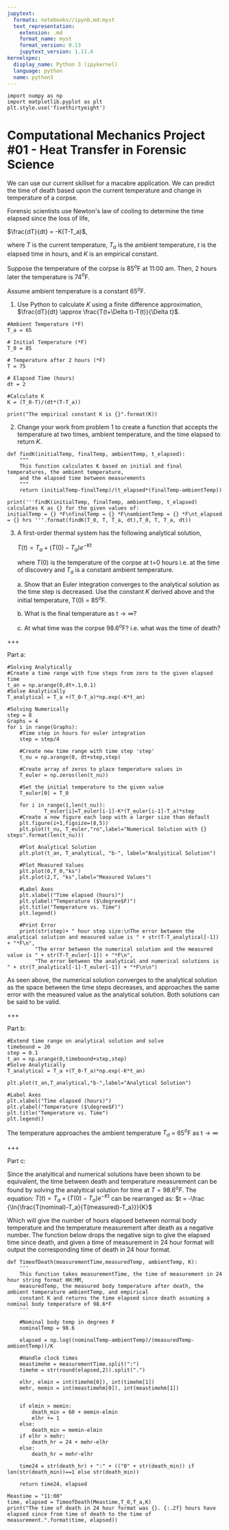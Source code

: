 ```yaml
---
jupytext:
  formats: notebooks//ipynb,md:myst
  text_representation:
    extension: .md
    format_name: myst
    format_version: 0.13
    jupytext_version: 1.11.4
kernelspec:
  display_name: Python 3 (ipykernel)
  language: python
  name: python3
---
```


```{code-cell} ipython3
import numpy as np
import matplotlib.pyplot as plt
plt.style.use('fivethirtyeight')
```

# Computational Mechanics Project #01 - Heat Transfer in Forensic Science

We can use our current skillset for a macabre application. We can predict the time of death based upon the current temperature and change in temperature of a corpse. 

Forensic scientists use Newton's law of cooling to determine the time elapsed since the loss of life, 

$\frac{dT}{dt} = -K(T-T_a)$,

where $T$ is the current temperature, $T_a$ is the ambient temperature, $t$ is the elapsed time in hours, and $K$ is an empirical constant. 

Suppose the temperature of the corpse is 85$^o$F at 11:00 am. Then, 2 hours later the temperature is 74$^{o}$F. 

Assume ambient temperature is a constant 65$^{o}$F.

1. Use Python to calculate $K$ using a finite difference approximation, $\frac{dT}{dt} \approx \frac{T(t+\Delta t)-T(t)}{\Delta t}$.

```{code-cell} ipython3
#Ambient Temperature (*F)
T_a = 65

# Initial Temperature (*F)
T_0 = 85

# Temperature after 2 hours (*F)
T = 75

# Elapsed Time (hours)
dt = 2

#Calculate K
K = (T_0-T)/(dt*(T-T_a))

print("The empirical constant K is {}".format(K))
```

2. Change your work from problem 1 to create a function that accepts the temperature at two times, ambient temperature, and the time elapsed to return $K$.

```{code-cell} ipython3
def findK(initialTemp, finalTemp, ambientTemp, t_elapsed):
    """
    This function calculates K based on initial and final temperatures, the ambient temperature,
    and the elapsed time between measurements
    """
    return (initialTemp-finalTemp)/(t_elapsed*(finalTemp-ambientTemp))
```

```{code-cell} ipython3
print('''findK(initialTemp, finalTemp, ambientTemp, t_elapsed) calculates K as {} for the given values of:
initialTemp = {} *F\nfinalTemp = {} *F\nambientTemp = {} *F\nt_elapsed = {} hrs '''.format(findK(T_0, T, T_a, dt),T_0, T, T_a, dt))
```

3. A first-order thermal system has the following analytical solution, 

    $T(t) =T_a+(T(0)-T_a)e^{-Kt}$

    where $T(0)$ is the temperature of the corpse at t=0 hours i.e. at the time of discovery and $T_a$ is a constant ambient temperature. 

    a. Show that an Euler integration converges to the analytical solution as the time step is decreased. Use the constant $K$ derived above and the initial temperature, T(0) = 85$^o$F. 

    b. What is the final temperature as t$\rightarrow\infty$?
    
    c. At what time was the corpse 98.6$^{o}$F? i.e. what was the time of death?

+++

Part a:

```{code-cell} ipython3
#Solving Analytically
#Create a time range with fine steps from zero to the given elapsed time
t_an = np.arange(0,dt+.1,0.1)
#Solve Analytically
T_analytical = T_a +(T_0-T_a)*np.exp(-K*t_an)

#Solving Numerically
step = 8
Graphs = 4
for i in range(Graphs):
    #Time step in hours for euler integration
    step = step/4

    #Create new time range with time step 'step'
    t_nu = np.arange(0, dt+step,step)

    #Create array of zeros to place temperature values in
    T_euler = np.zeros(len(t_nu))

    #Set the initial temperature to the given value
    T_euler[0] = T_0

    for i in range(1,len(t_nu)):
            T_euler[i]=T_euler[i-1]-K*(T_euler[i-1]-T_a)*step
    #Create a new figure each loop with a larger size than default
    plt.figure(i+1,figsize=(8,5))
    plt.plot(t_nu, T_euler,"ro",label="Numerical Solution with {} steps".format(len(t_nu)))

    #Plot Analytical Solution
    plt.plot(t_an, T_analytical, "b-", label="Analyitical Solution")
    
    #Plot Measured Values
    plt.plot(0,T_0,"ks")
    plt.plot(2,T, "ks",label="Measured Values")

    #Label Axes
    plt.xlabel("Time elapsed (hours)")
    plt.ylabel("Temperature ($\degree$F)")
    plt.title("Temperature vs. Time")
    plt.legend()
    
    #Print Error
    print(str(step)+ " hour step size:\nThe error between the analytical solution and measured value is " + str(T-T_analytical[-1]) + "*F\n",
         "The error between the numerical solution and the measured value is " + str(T-T_euler[-1]) + "*F\n",
         "The error between the analytical and numerical solutions is " + str(T_analytical[-1]-T_euler[-1]) + "*F\n\n")
```

As seen above, the numerical solution converges to the analytical solution as the space between the time steps decreases, and approaches the same error with the measured value as the analytical solution. Both solutions can be said to be valid.

+++

Part b:

```{code-cell} ipython3
#Extend time range on analytical solution and solve
timebound = 20
step = 0.1
t_an = np.arange(0,timebound+step,step)
#Solve Analytically
T_analytical = T_a +(T_0-T_a)*np.exp(-K*t_an)

plt.plot(t_an,T_analytical,"b-",label="Analytical Solution")

#Label Axes
plt.xlabel("Time elapsed (hours)")
plt.ylabel("Temperature ($\degree$F)")
plt.title("Temperature vs. Time")
plt.legend()
```

The temperature approaches the ambient temperature $T_a$ = 65$^{o}$F as t$\rightarrow\infty$

+++

Part c:

Since the analyitical and numerical solutions have been shown to be equivalent, the time between death and temperature measurement can be found by solving the analyitical solution for time at $T = 98.6^{o}F$.
The equation:
$T(t) =T_a+(T(0)-T_a)e^{-Kt}$
can be rearranged as:
$t = -\frac {\ln{\frac{T(nominal)-T_a}{T(measured)-T_a}}}{K}$

Which will give the number of hours elapsed between normal body temperature and the temperature measurement after death as a negative number. The function below drops the negative sign to give the elapsed time since death, and given a time of measurement in 24 hour format will output the corresponding time of death in 24 hour format.

```{code-cell} ipython3
def TimeofDeath(measurementTime,measuredTemp, ambientTemp, K):
    '''
    This function takes measurementTime, the time of measurement in 24 hour string format HH:MM,
    measuredTemp, the measured body temperature after death, the ambient temperature ambientTemp, and empirical
    constant K and returns the time elapsed since death assuming a nominal body temperature of 98.6*F
    '''

    #Nominal body temp in degrees F
    nominalTemp = 98.6
    
    elapsed = np.log((nominalTemp-ambientTemp)/(measuredTemp-ambientTemp))/K
    
    #Handle clock times
    meastimehm = measurementTime.split(":")
    timehm = str(round(elapsed,2)).split(".")
    
    elhr, elmin = int(timehm[0]), int(timehm[1])
    mehr, memin = int(meastimehm[0]), int(meastimehm[1])
    
    
    if elmin > memin:
        death_min = 60 + memin-elmin
        elhr += 1
    else:
        death_min = memin-elmin
    if elhr > mehr:
        death_hr = 24 + mehr-elhr
    else:
        death_hr = mehr-elhr
    
    time24 = str(death_hr) + ":" + (("0" + str(death_min)) if len(str(death_min))==1 else str(death_min))
    
    return time24, elapsed

Meastime = "11:00"
time, elapsed = TimeofDeath(Meastime,T_0,T_a,K)
print("The time of death in 24 hour format was {}. {:.2f} hours have elapsed since from time of death to the time of measurement.".format(time, elapsed))
```

```{code-cell} ipython3

```
